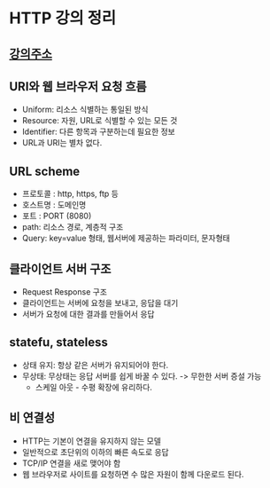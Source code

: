 # HTTP 강의 정리
## [강의주소](https://www.inflearn.com/course/http-%EC%9B%B9-%EB%84%A4%ED%8A%B8%EC%9B%8C%ED%81%AC/dashboard)

## URI와 웹 브라우저 요청 흐름 
* Uniform: 리소스 식별하는 통일된 방식
* Resource: 자원, URL로 식별할 수 있는 모든 것
* Identifier: 다른 항목과 구분하는데 필요한 정보
* URL과 URI는 별차 없다.

## URL scheme
* 프로토콜 : http, https, ftp 등
* 호스트명 : 도메인명
* 포트 : PORT (8080)
* path: 리소스 경로, 계층적 구조
* Query: key=value 형태, 웹서버에 제공하는 파라미터, 문자형태

## 클라이언트 서버 구조
* Request Response 구조
* 클라이언트는 서버에 요청을 보내고, 응답을 대기
* 서버가 요청에 대한 결과를 만들어서 응답

## statefu, stateless
* 상태 유지: 항상 같은 서버가 유지되어야 한다.
* 무상태: 무상태는 응답 서버를 쉽게 바꿀 수 있다. -> 무한한 서버 증설 가능
  + 스케일 아웃 - 수평 확장에 유리하다.

## 비 연결성
* HTTP는 기본이 연결을 유지하지 않는 모델
* 일반적으로 초단위의 이하의 빠른 속도로 응답
* TCP/IP 연결을 새로 맺어야 함 
* 웹 브라우저로 사이트를 요청하면 수 많은 자원이 함께 다운로드 된다.
 
